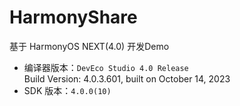 # HarmonyShare
基于 HarmonyOS NEXT(4.0) 开发Demo

- 编译器版本：`DevEco Studio 4.0 Release`  
    Build Version: 4.0.3.601, built on October 14, 2023
- SDK 版本：`4.0.0(10)`